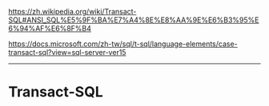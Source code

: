 https://zh.wikipedia.org/wiki/Transact-SQL#ANSI_SQL%E5%9F%BA%E7%A4%8E%E8%AA%9E%E6%B3%95%E6%94%AF%E6%8F%B4

https://docs.microsoft.com/zh-tw/sql/t-sql/language-elements/case-transact-sql?view=sql-server-ver15

---

# Transact-SQL

